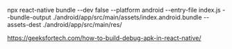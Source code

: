 npx react-native bundle --dev false --platform android --entry-file index.js --bundle-output  ./android/app/src/main/assets/index.android.bundle --assets-dest ./android/app/src/main/res/

https://geeksfortech.com/how-to-build-debug-apk-in-react-native/